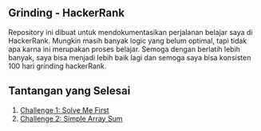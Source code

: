 ## Grinding - HackerRank

Repository ini dibuat untuk mendokumentasikan perjalanan belajar saya di HackerRank. Mungkin masih banyak logic yang belum optimal, tapi tidak apa karna ini merupakan proses belajar. Semoga dengan berlatih lebih banyak, saya bisa menjadi lebih baik lagi dan semoga saya bisa konsisten 100 hari grinding hackerRank.

## Tantangan yang Selesai

1. [Challenge 1: Solve Me First](https://www.hackerrank.com/challenges/solve-me-first)
2. [Challenge 2: Simple Array Sum](https://www.hackerrank.com/challenges/simple-array-sum)
